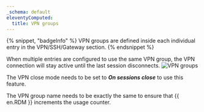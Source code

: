 ```yaml
---
_schema: default
eleventyComputed:
  title: VPN groups
---
```

{% snippet, "badgeInfo" %}
VPN groups are defined inside each individual entry in the VPN/SSH/Gateway section.
{% endsnippet %}

When multiple entries are configured to use the same VPN group, the VPN connection will stay active until the last session disconnects. ![VPN groups](https://cdnweb.devolutions.net/docs/RDMW6084_2024_2.png)

The VPN close mode needs to be set to ***On sessions close*** to use this feature.

The VPN group name needs to be exactly the same to ensure that {{ en.RDM }} increments the usage counter.